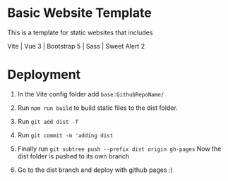 # Basic Website Template

This is a template for static websites that includes

Vite | Vue 3 | Bootstrap 5 | Sass | Sweet Alert 2

# Deployment

1. In the Vite config folder add `base:GithubRepoName/`

2. Run `npm run build` to build static files to the dist folder.

3. Run `git add dist -f`

4. Run `git commit -m 'adding dist`

5. Finally run `git subtree push --prefix dist origin gh-pages` Now the dist folder is pushed to its own branch

6. Go to the dist branch and deploy with github pages :)
